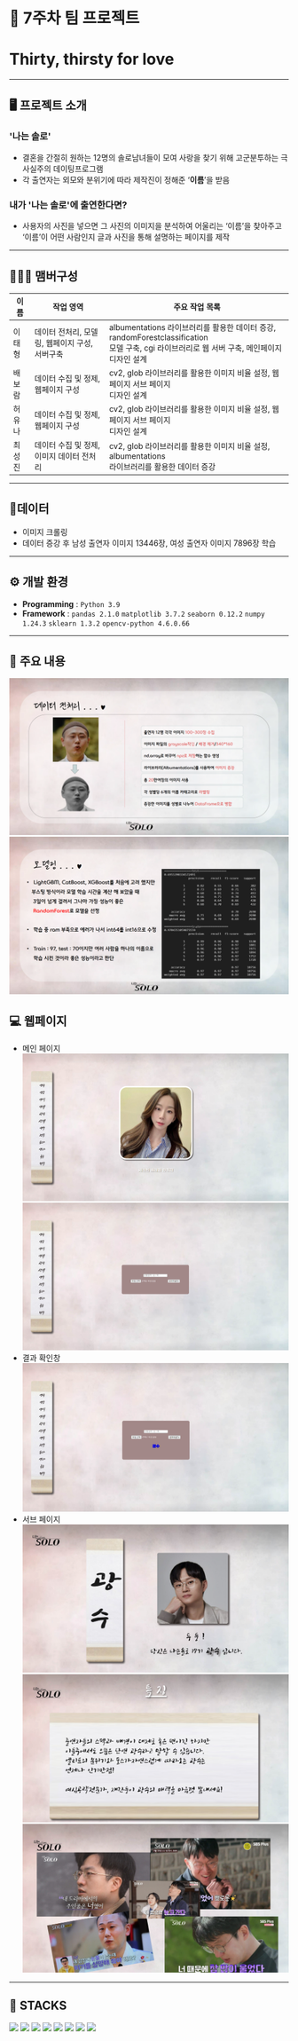 # 🚩 7주차 팀 프로젝트
# **Thirty, thirsty for love**
----------------------------------------------------------

## 🖥️ 프로젝트 소개
### '나는 솔로'
- 결혼을 간절히 원하는 12명의 솔로남녀들이 모여 사랑을 찾기 위해 고군분투하는 극사실주의  데이팅프로그램
- 각 출연자는 외모와 분위기에 따라 제작진이 정해준 ‘**이름**’을 받음
### 내가 '나는 솔로'에 출연한다면?
- 사용자의 사진을 넣으면 그 사진의 이미지을 분석하여 어울리는 ‘이름’을 찾아주고 ‘이름’이 어떤 사람인지 글과 사진을 통해 설명하는 페이지를 제작

----------------------------------------------------------


## 🧑‍🤝‍🧑 맴버구성

| 이름 | 작업 영역 | 주요 작업 목록 |
|---|---|---|
| 이태형  | 데이터 전처리, 모델링, 웹페이지 구성,<br>서버구축 | albumentations 라이브러리를 활용한 데이터 증강, randomForestclassification <br>모델 구축, cgi 라이브러리로 웹 서버 구축, 메인페이지 디자인 설계 
| 배보람  | 데이터 수집 및 정제, 웹페이지 구성 | cv2, glob 라이브러리를 활용한 이미지 비율 설정, 웹페이지 서브 페이지 <br>디자인 설계 | 
| 허유나  | 데이터 수집 및 정제, 웹페이지 구성 | cv2, glob 라이브러리를 활용한 이미지 비율 설정, 웹페이지 서브 페이지 <br>디자인 설계 |
| 최성진  | 데이터 수집 및 정제, 이미지 데이터 전처리 | cv2, glob 라이브러리를 활용한 이미지 비율 설정, albumentations <br>라이브러리를 활용한 데이터 증강 |


----------------------------------------------------------

## 📂데이터
- 이미지 크롤링
- 데이터 증강 후 남성 출연자 이미지 13446장, 여성 출연자 이미지 7896장 학습 
----------------------------------------------------------

## ⚙️ 개발 환경
- **Programming** : `Python 3.9`
- **Framework** : `pandas 2.1.0` `matplotlib 3.7.2` `seaborn 0.12.2`  `numpy 1.24.3` `sklearn 1.3.2` `opencv-python 4.6.0.66`

----------------------------------------------------------
## 📌 주요 내용
![Alt text](image.png)
![Alt text](image-1.png)

## 💻 웹페이지
- 메인 페이지
![Alt text](image-2.png)
![Alt text](image-3.png)
- 결과 확인창
![Alt text](image-4.png)
- 서브 페이지
![Alt text](image-5.png)
![Alt text](image-6.png)
![Alt text](image-7.png)
----------------------------------------------------------
## 📓 STACKS
 <img src="https://img.shields.io/badge/Python-3776AB?style=for-the-badge&logo=Python&logoColor=white"> <img src="https://img.shields.io/badge/Jupyter-F37626?style=for-the-badge&logo=Jupyter&logoColor=white"> <img src="https://img.shields.io/badge/Pandas-150458?style=for-the-badge&logo=Pandas&logoColor=white"> <img src="https://img.shields.io/badge/html5-E34F26?style=for-the-badge&logo=html5&logoColor=white"> <img src="https://img.shields.io/badge/CSS3-EC407A?style=for-the-badge&logo=CSS3&logoColor=white"> <img src="https://img.shields.io/badge/numpy-013243?style=for-the-badge&logo=numpy&logoColor=white"> <img src="https://img.shields.io/badge/scikitlearn-F7931E?style=for-the-badge&logo=scikitlearn&logoColor=white"> <img src="https://img.shields.io/badge/opencv-EA7E20?style=for-the-badge&logo=opencv&logoColor=white">

